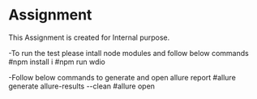 # Assignment

This Assignment is created for Internal purpose.

-To run the test please intall node modules and follow below commands
#npm install i
#npm run wdio

-Follow below commands to generate and open allure report
 #allure generate allure-results --clean
 #allure open